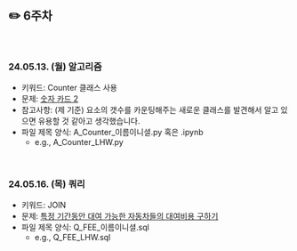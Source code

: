 ## ✏️ 6주차

</br>

### 24.05.13. (월) 알고리즘
- 키워드: Counter 클래스 사용
- 문제: [숫자 카드 2](https://www.acmicpc.net/problem/10816)
- 참고사항: (제 기준) 요소의 갯수를 카운팅해주는 새로운 클래스를 발견해서 알고 있으면 유용할 것 같아고 생각했습니다.
- 파일 제목 양식: A_Counter_이름이니셜.py 혹은 .ipynb
  - e.g., A_Counter_LHW.py


</br>

### 24.05.16. (목) 쿼리
- 키워드: JOIN
- 문제: [특정 기간동안 대여 가능한 자동차들의 대여비용 구하기](https://school.programmers.co.kr/learn/courses/30/lessons/157339)
- 파일 제목 양식: Q_FEE_이름이니셜.sql
  - e.g., Q_FEE_LHW.sql

</br>
